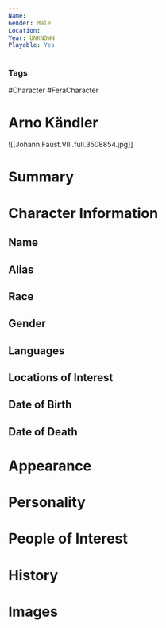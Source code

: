 ```yaml
---
Name: 
Gender: Male
Location: 
Year: UNKNOWN
Playable: Yes
---
```


### Tags
#Character #FeraCharacter 


# Arno Kändler
![[Johann.Faust.VIII.full.3508854.jpg]]

# Summary


# Character Information

## Name

## Alias

## Race

## Gender

## Languages

## Locations of Interest

## Date of Birth

## Date of Death

# Appearance

# Personality

# People of Interest

# History

# Images
